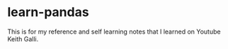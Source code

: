 # learn-pandas

This is for my reference and self learning notes that I learned on Youtube Keith Galli.
